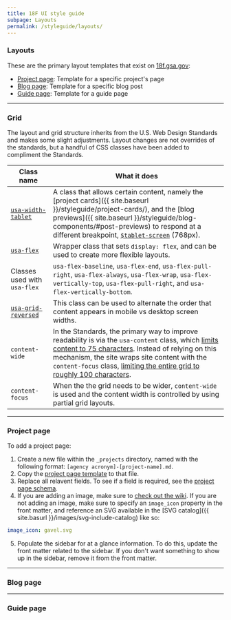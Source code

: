```yaml
---
title: 18F UI style guide
subpage: Layouts
permalink: /styleguide/layouts/
---
```


### Layouts

These are the primary layout templates that exist on [18f.gsa.gov](https://18f.gsa.gov):
- [Project page](#project-page): Template for a specific project's page
- [Blog page](#blog-page): Template for a specific blog post
- [Guide page](#guide-page): Template for a guide page

---

### Grid

The layout and grid structure inherits from the U.S. Web Design Standards and makes some slight adjustments. Layout changes are not overrides of the standards, but a handful of CSS classes have been added to compliment the Standards.

Class name | What it does
--- | ---
[`usa-width-tablet`](https://github.com/18F/18f.gsa.gov/blob/master/_sass/_core/grid.scss) | A class that allows certain content, namely the [project cards]({{ site.baseurl }}/styleguide/project-cards/), and the [blog previews]({{ site.baseurl }}/styleguide/blog-components/#post-previews) to respond at a different breakpoint, [`$tablet-screen`](https://github.com/18F/18f.gsa.gov/blob/master/_sass/_core/variables.scss) (768px).
[`usa-flex`](https://github.com/18F/18f.gsa.gov/blob/master/_sass/_components/layout.scss) | Wrapper class that sets `display: flex`, and can be used to create more flexible layouts.
Classes used with `usa-flex` | `usa-flex-baseline`, `usa-flex-end`, `usa-flex-pull-right`, `usa-flex-always`, `usa-flex-wrap`, `usa-flex-vertically-top`, `usa-flex-pull-right`, and `usa-flex-vertically-bottom`.
[`usa-grid-reversed`](https://github.com/18F/18f.gsa.gov/blob/master/_sass/_core/grid.scss) | This class can be used to alternate the order that content appears in mobile vs desktop screen widths.
`content-wide` | In the Standards, the primary way to improve readability is via the `usa-content` class, which [limits content to 75 characters](https://standards.usa.gov/components/typography/#typesetting). Instead of relying on this mechanism, the site wraps site content with the `content-focus` class, [limiting the entire grid to roughly 100 characters](https://github.com/18F/18f.gsa.gov/blob/master/_sass/_components/layout.scss).
`content-focus` | When the the grid needs to be wider, `content-wide` is used and the content width is controlled by using partial grid layouts.


---

### Project page

To add a project page:
1. Create a new file within the `_projects` directory, named with the following format: `[agency acronym]-[project-name].md`.
2. Copy the [project page template](https://raw.githubusercontent.com/18F/18f.gsa.gov/master/examples/project-template.md) to that file.
3. Replace all relavent fields. To see if a field is required, see the [project page schema](https://github.com/18F/18f.gsa.gov/blob/master/tests/schema/_projects.yml).
4. If you are adding an image, make sure to [check out the wiki](https://github.com/18F/18f.gsa.gov/wiki/Finding-the-right-image-for-a-project-page). If you are not adding an image, make sure to specify an `image_icon` property in the front matter, and reference an SVG available in the [SVG catalog]({{ site.basurl }}/images/svg-include-catalog) like so:

```yml
image_icon: gavel.svg
```
5. Populate the sidebar for at a glance information. To do this, update the front matter related to the sidebar. If you don't want something to show up in the sidebar, remove it from the front matter.

---

### Blog page

---

### Guide page

